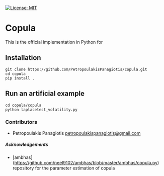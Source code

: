[![License: MIT](https://img.shields.io/badge/License-MIT-yellow.svg)](https://opensource.org/licenses/MIT)
# Copula
This is the official implementation in Python for

## Installation
```
git clone https://github.com/PetropoulakisPanagiotis/copula.git
cd copula
pip install .
```

## Run an artificial example 
```
cd copula/copula
python laplacetest_volatility.py
```

### Contributors 
* Petropoulakis Panagiotis petropoulakispanagiotis@gmail.com

##### Acknowledgements
* [ambhas] (https://github.com/neel9102/ambhas/blob/master/ambhas/copula.py) repository for the parameter estimation of copula
